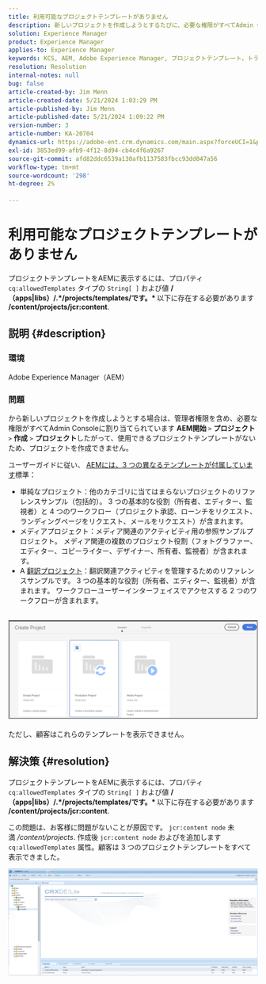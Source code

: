 ```yaml
---
title: 利用可能なプロジェクトテンプレートがありません
description: 新しいプロジェクトを作成しようとするたびに、必要な権限がすべてAdmin Consoleーに割り当てられているAEMの問題を解決する方法を説明します。
solution: Experience Manager
product: Experience Manager
applies-to: Experience Manager
keywords: KCS, AEM, Adobe Experience Manager, プロジェクトテンプレート，トラブルシューティング
resolution: Resolution
internal-notes: null
bug: false
article-created-by: Jim Menn
article-created-date: 5/21/2024 1:03:29 PM
article-published-by: Jim Menn
article-published-date: 5/21/2024 1:09:22 PM
version-number: 3
article-number: KA-20704
dynamics-url: https://adobe-ent.crm.dynamics.com/main.aspx?forceUCI=1&pagetype=entityrecord&etn=knowledgearticle&id=aab2c183-7217-ef11-9f8a-6045bd006268
exl-id: 3853ed99-afb9-4f12-8d94-cb4c4f6a9267
source-git-commit: afd82ddc6539a130afb1137583fbcc93dd047a56
workflow-type: tm+mt
source-wordcount: '298'
ht-degree: 2%

---
```


# 利用可能なプロジェクトテンプレートがありません


プロジェクトテンプレートをAEMに表示するには、プロパティ `cq:allowedTemplates` タイプの `String[ ]` および値 <b>/（apps|libs）/.\*/projects/templates/です。\* </b> 以下に存在する必要があります <b>/content/projects/jcr:content</b>.

## 説明 {#description}


### 環境

Adobe Experience Manager（AEM）

### 問題

から新しいプロジェクトを作成しようとする場合は、管理者権限を含め、必要な権限がすべてAdmin Consoleに割り当てられています <b>AEM開始 </b>`>`  <b>プロジェクト</b> `>`  <b>作成</b> `>`  <b>プロジェクト</b>したがって、使用できるプロジェクトテンプレートがないため、プロジェクトを作成できません。

ユーザーガイドに従い、 [AEMには、3 つの異なるテンプレートが付属しています](https://experienceleague.adobe.com/docs/experience-manager-cloud-service/content/sites/authoring/projects/overview.html?lang=en#project-templates)標準：

- 単純なプロジェクト：他のカテゴリに当てはまらないプロジェクトのリファレンスサンプル（包括的）。 3 つの基本的な役割（所有者、エディター、監視者）と 4 つのワークフロー（プロジェクト承認、ローンチをリクエスト、ランディングページをリクエスト、メールをリクエスト）が含まれます。
- メディアプロジェクト：メディア関連のアクティビティ用の参照サンプルプロジェクト。 メディア関連の複数のプロジェクト役割（フォトグラファー、エディター、コピーライター、デザイナー、所有者、監視者）が含まれます。
- A [翻訳プロジェクト](https://experienceleague.adobe.com/docs/experience-manager-cloud-service/content/sites/administering/reusing-content/translation/overview.html?lang=en)：翻訳関連アクティビティを管理するためのリファレンスサンプルです。 3 つの基本的な役割（所有者、エディター、監視者）が含まれます。 ワークフローユーザーインターフェイスでアクセスする 2 つのワークフローが含まれます。

<br>![](assets/___afb2c183-7217-ef11-9f8a-6045bd006268___.png)<br><br>
ただし、顧客はこれらのテンプレートを表示できません。


## 解決策 {#resolution}


プロジェクトテンプレートをAEMに表示するには、プロパティ `cq:allowedTemplates` タイプの `String[ ]` および値 <b>/（apps|libs）/.\*/projects/templates/です。\* </b> 以下に存在する必要があります <b>/content/projects/jcr:content</b>.

この問題は、お客様に問題がないことが原因です。 `jcr:content node` 未満 */content/projects*. 作成後 `jcr:content node` およびを追加します `cq:allowedTemplates` 属性。顧客は 3 つのプロジェクトテンプレートをすべて表示できました。



![](assets/ef0af61b-2843-ed11-bba2-0022480866ad.png)
